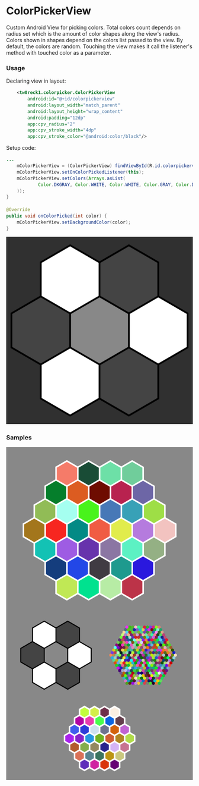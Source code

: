 # ColorPickerView
Custom Android View for picking colors. Total colors count depends on radius set which is the amount of color shapes along the view's radius. Colors shown in shapes depend on the colors list passed to the view. By default, the colors are random. Touching the view makes it call the listener's method with touched color as a parameter.
### Usage
Declaring view in layout:
```xml
    <tw0reck1.colorpicker.ColorPickerView
        android:id="@+id/colorpickerview"
        android:layout_width="match_parent"
        android:layout_height="wrap_content"
        android:padding="12dp"
        app:cpv_radius="2"
        app:cpv_stroke_width="4dp"
        app:cpv_stroke_color="@android:color/black"/>
```
Setup code:
```java
...
    mColorPickerView = (ColorPickerView) findViewById(R.id.colorpickerview);
    mColorPickerView.setOnColorPickedListener(this);
    mColorPickerView.setColors(Arrays.asList(
            Color.DKGRAY, Color.WHITE, Color.WHITE, Color.GRAY, Color.DKGRAY, Color.DKGRAY, Color.WHITE
    ));
}

@Override
public void onColorPicked(int color) {
    mColorPickerView.setBackgroundColor(color);
}
```
![Sample](sample.png)
### Samples
![Screenshot](screenshot.png)
